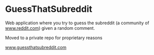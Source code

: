 # GuessThatSubreddit
Web application where you try to guess the subreddit (a community of www.reddit.com) given a random comment.

Moved to a private repo for proprietary reasons

www.guessthatsubreddit.com
